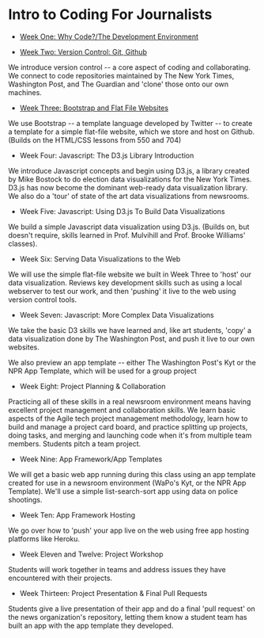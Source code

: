 # Intro to Coding For Journalists

* [Week One: Why Code?/The Development Environment](week1.md)


* [Week Two: Version Control: Git, Github](week2.md)

We introduce version control -- a core aspect of coding and collaborating. We connect to code repositories maintained by The New York Times, Washington Post, and The Guardian and 'clone' those onto our own machines.

* [Week Three: Bootstrap and Flat File Websites](week3.md)

We use Bootstrap -- a template language developed by Twitter -- to create a template for a simple flat-file website, which we store and host on Github. (Builds on the HTML/CSS lessons from 550 and 704)

* Week Four: Javascript: The D3.js Library Introduction

We introduce Javascript concepts and begin using D3.js, a library created by Mike Bostock to do election data visualizations for the New York Times. D3.js has now become the dominant web-ready data visualization library. We also do a 'tour' of state of the art data visualizations from newsrooms.

* Week Five: Javascript: Using D3.js To Build Data Visualizations

We build a simple Javascript data visualization using D3.js.  (Builds on, but doesn't require, skills learned in Prof. Mulvihill and Prof. Brooke Williams' classes).

* Week Six: Serving Data Visualizations to the Web

We will use the simple flat-file website we built in Week Three to 'host' our data visualization.  Reviews key development skills such as using a local webserver to test our work, and then 'pushing' it live to the web using version control tools.

* Week Seven: Javascript: More Complex Data Visualizations

We take the basic D3 skills we have learned and, like art students, 'copy' a data visualization done by The Washington Post, and push it live to our own websites.

We also preview an app template -- either The Washington Post's Kyt or the NPR App Template, which will be used for a group project

* Week Eight: Project Planning & Collaboration

Practicing all of these skills in a real newsroom environment means having excellent project management and collaboration skills. We learn basic aspects of the Agile tech project management methodology, learn how to build and manage a project card board, and practice splitting up projects, doing tasks, and merging and launching code when it's from multiple team members. Students pitch a team project.

* Week Nine: App Framework/App Templates

We will get a basic web app running during this class using an app template created for use in a newsroom environment (WaPo's Kyt, or the NPR App Template). We'll use a simple list-search-sort app using data on police shootings.

* Week Ten: App Framework Hosting

We go over how to 'push' your app live on the web using free app hosting platforms like Heroku.

* Week Eleven and Twelve: Project Workshop

Students will work together in teams and address issues they have encountered with their projects.

* Week Thirteen: Project Presentation & Final Pull Requests

Students give a live presentation of their app and do a final 'pull request' on the news organization's repository, letting them know a student team has built an app with the app template they developed.
